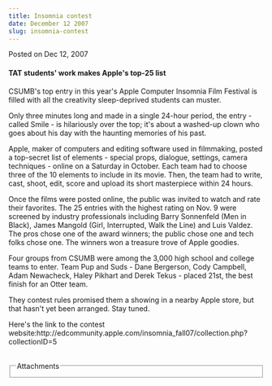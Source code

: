 ```yaml
---
title: Insomnia contest
date: December 12 2007
slug: insomnia-contest
---
```





<span class="date">Posted on Dec 12, 2007    </span>
<h4>TAT students&apos; work makes Apple&apos;s top-25 list</h4>
<p>CSUMB&apos;s top entry in this year&apos;s Apple Computer Insomnia Film
Festival is filled with all the creativity sleep-deprived students
can muster.</p>
<p>Only three minutes long and made in a single 24-hour period, the
entry - called Smile - is hilariously over the top; it&apos;s about a
washed-up clown who goes about his day with the haunting memories
of his past.</p>
<p>Apple, maker of computers and editing software used in
filmmaking, posted a top-secret list of elements - special props,
dialogue, settings, camera techniques - online on a Saturday in
October. Each team had to choose three of the 10 elements to
include in its movie. Then, the team had to write, cast, shoot,
edit, score and upload its short masterpiece within 24 hours.</p>
<p>Once the films were posted online, the public was invited to
watch and rate their favorites. The 25 entries with the highest
rating on Nov. 9 were screened by industry professionals including
Barry Sonnenfeld (Men in Black), James Mangold (Girl, Interrupted,
Walk the Line) and Luis Valdez. The pros chose one of the award
winners; the public chose one and tech folks chose one. The winners
won a treasure trove of Apple goodies.</p>
<p>Four groups from CSUMB were among the 3,000 high school and
college teams to enter. Team Pup and Suds - Dane Bergerson, Cody
Campbell, Adam Newacheck, Haley Pikhart and Derek Tekus - placed
21st, the best finish for an Otter team.</p>
<p>They contest rules promised them a showing in a nearby Apple
store, but that hasn&apos;t yet been arranged. Stay tuned.</p>
<p>Here&apos;s the link to the contest
website:http://edcommunity.apple.com/insomnia_fall07/collection.php?collectionID=5<br>
</br></p>
<fieldset class="fieldgroup group-attachments">
<legend>Attachments</legend>
<div class="field field-type-emvideo field-field-attach-video">
<div class="field-items">
<div class="field-item odd">
<div class="emvideo emvideo-video emvideo-"/>
</div>
</div>
</div>
</fieldset>





